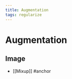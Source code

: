 ```yaml
---
title: Augmentation
tags: regularize
---
```


# Augmentation

## Image
- [[Mixup]]
#anchor






















